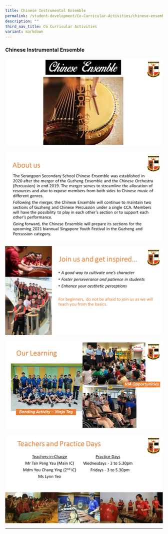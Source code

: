 ```yaml
---
title: Chinese Instrumental Ensemble
permalink: /student-development/Co-Curricular-Activities/chinese-ensemble/
description: ""
third_nav_title: Co Curricular Activities
variant: markdown
---
```

### Chinese Instrumental Ensemble

![](/images/Chinese%20Instrumental%20Ensemble/Slide1.JPG)

![](/images/Chinese%20Instrumental%20Ensemble/Slide2.JPG)

![](/images/Chinese%20Instrumental%20Ensemble/Slide3.JPG)

![](/images/Chinese%20Instrumental%20Ensemble/Slide4.JPG)

![](/images/Chinese%20Instrumental%20Ensemble/Slide5.JPG)

<hr>